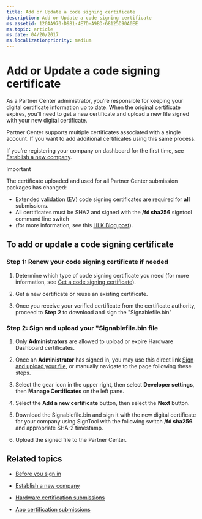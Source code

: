 ```yaml
---
title: Add or Update a code signing certificate
description: Add or Update a code signing certificate
ms.assetid: 120AA970-D981-4E7D-A9BD-68125D90A0EE
ms.topic: article
ms.date: 04/20/2017
ms.localizationpriority: medium
---
```


# Add or Update a code signing certificate

As a Partner Center administrator, you’re responsible for keeping your digital certificate information up to date. When the original certificate expires, you’ll need to get a new certificate and upload a new file signed with your new digital certificate.

Partner Center supports multiple certificates associated with a single account.  If you want to add additional certificates using this same process.

If you’re registering your company on dashboard for the first time, see [Establish a new company](https://docs.microsoft.com/windows-hardware/drivers/dashboard/establish-a-new-company).

> [!IMPORTANT]
> The certificate uploaded and used for all Partner Center submission packages has changed:
>
> * Extended validation (EV) code signing certificates are required for **all** submissions.  
> * All certificates must be SHA2 and signed with the **/fd sha256** signtool command line switch
> * (for more information, see this [HLK Blog post](https://techcommunity.microsoft.com/t5/Windows-Hardware-Certification/bg-p/WindowsHardwareCertification)).

## To add or update a code signing certificate

### Step 1: Renew your code signing certificate if needed  

1. Determine which type of code signing certificate you need (for more information, see [Get a code signing certificate](https://docs.microsoft.com/windows-hardware/drivers/dashboard/get-a-code-signing-certificate)).

2. Get a new certificate or reuse an existing certificate.

3. Once you receive your verified certificate from the certificate authority, proceed to **Step 2** to download and sign the "Signablefile.bin"

### Step 2: Sign and upload your "Signablefile.bin file

1. Only **Administrators** are allowed to upload or expire Hardware Dashboard certificates.

2. Once an **Administrator** has signed in, you may use this direct link [Sign and upload your file](https://partner.microsoft.com/dashboard/account/CertificateUpload), or manually navigate to the page following these steps.

3. Select the gear icon in the upper right, then select **Developer settings**, then **Manage Certificates** on the left pane.

4. Select the **Add a new certificate** button, then select the **Next** button.  

5. Download the Signablefile.bin and sign it with the new digital certificate for your company using SignTool with the following switch **/fd sha256** and appropriate SHA-2 timestamp.

6. Upload the signed file to the Partner Center.

## Related topics

* [Before you sign in](https://docs.microsoft.com/windows-hardware/drivers/dashboard/before-you-sign-in)

* [Establish a new company](https://docs.microsoft.com/windows-hardware/drivers/dashboard/establish-a-new-company)

* [Hardware certification submissions](https://docs.microsoft.com/windows-hardware/drivers/dashboard/hardware-certification-submissions)

* [App certification submissions](https://docs.microsoft.com/windows-hardware/drivers/dashboard/app-certification-submissions)
